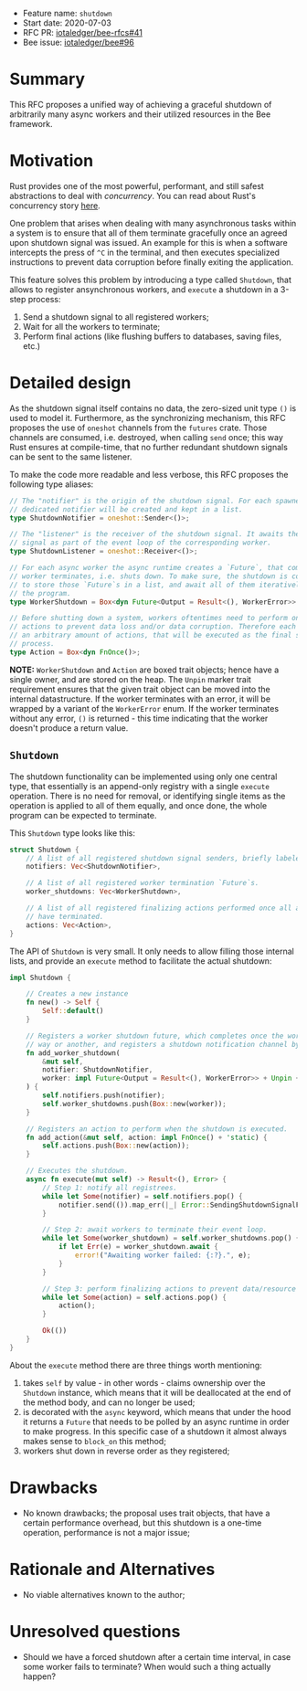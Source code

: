+ Feature name: `shutdown`
+ Start date: 2020-07-03
+ RFC PR: [iotaledger/bee-rfcs#41](https://github.com/iotaledger/bee-rfcs/pull/41)
+ Bee issue: [iotaledger/bee#96](https://github.com/iotaledger/bee/issues/96)

# Summary

This RFC proposes a unified way of achieving a graceful shutdown of arbitrarily many async workers and their utilized resources in the Bee framework.

# Motivation

Rust provides one of the most powerful, performant, and still safest abstractions to deal with *concurrency*. You can read about Rust's concurrency story [here](https://doc.rust-lang.org/book/ch16-00-concurrency.html).

One problem that arises when dealing with many asynchronous tasks within a system is to ensure that all of them terminate gracefully once an agreed upon shutdown signal was issued. An example for this is when a software intercepts the press of `^C` in the terminal, and then executes specialized instructions to prevent data corruption before finally exiting the application.

This feature solves this problem by introducing a type called `Shutdown`, that allows to register ansynchronous workers, and `execute` a shutdown in a 3-step process:

1. Send a shutdown signal to all registered workers;
2. Wait for all the workers to terminate;
3. Perform final actions (like flushing buffers to databases, saving files, etc.)

# Detailed design

As the shutdown signal itself contains no data, the zero-sized unit type `()` is used to model it. Furthermore, as the synchronizing mechanism, this RFC proposes the use of `oneshot` channels from the `futures` crate. Those channels are consumed, i.e. destroyed, when calling `send` once; this way Rust ensures at compile-time, that no further redundant shutdown signals can be sent to the same listener.

To make the code more readable and less verbose, this RFC proposes the following type aliases:

```rust
// The "notifier" is the origin of the shutdown signal. For each spawned worker a
// dedicated notifier will be created and kept in a list.
type ShutdownNotifier = oneshot::Sender<()>;

// The "listener" is the receiver of the shutdown signal. It awaits the shutdown
// signal as part of the event loop of the corresponding worker.
type ShutdownListener = oneshot::Receiver<()>;

// For each async worker the async runtime creates a `Future`, that completes when the
// worker terminates, i.e. shuts down. To make sure, the shutdown is complete, one has
// to store those `Future`s in a list, and await all of them iteratively before exiting
// the program.
type WorkerShutdown = Box<dyn Future<Output = Result<(), WorkerError>> + Unpin>;

// Before shutting down a system, workers oftentimes need to perform one or more final
// actions to prevent data loss and/or data corruption. Therefore each worker can register
// an arbitrary amount of actions, that will be executed as the final step of the shutdown
// process.
type Action = Box<dyn FnOnce()>;
```

**NOTE:** `WorkerShutdown` and `Action` are boxed trait objects; hence have a single owner, and are stored on the heap. The `Unpin` marker trait requirement ensures that the given trait object can be moved into the internal datastructure. If the worker terminates with an error, it will be wrapped by a variant of the `WorkerError` enum. If the worker terminates without any error, `()` is returned - this time indicating that the worker doesn't produce a return value.

## `Shutdown`

The shutdown functionality can be implemented using only one central type, that essentially is an append-only registry with a single `execute` operation. There is no need for removal, or identifying single items as the operation is applied to all of them equally, and once done, the whole program can be expected to terminate.

This `Shutdown` type looks like this:

```rust
struct Shutdown {
    // A list of all registered shutdown signal senders, briefly labeled as "notifiers".
    notifiers: Vec<ShutdownNotifier>,

    // A list of all registered worker termination `Future`s.
    worker_shutdowns: Vec<WorkerShutdown>,

    // A list of all registered finalizing actions performed once all async workers
    // have terminated.
    actions: Vec<Action>,
}
```

The API of `Shutdown` is very small. It only needs to allow filling those internal lists, and provide an `execute` method to facilitate the actual shutdown:

```rust
impl Shutdown {

    // Creates a new instance
    fn new() -> Self {
        Self::default()
    }

    // Registers a worker shutdown future, which completes once the worker terminates in one
    // way or another, and registers a shutdown notification channel by providing its sender half.
    fn add_worker_shutdown(
        &mut self,
        notifier: ShutdownNotifier,
        worker: impl Future<Output = Result<(), WorkerError>> + Unpin + 'static,
    ) {
        self.notifiers.push(notifier);
        self.worker_shutdowns.push(Box::new(worker));
    }

    // Registers an action to perform when the shutdown is executed.
    fn add_action(&mut self, action: impl FnOnce() + 'static) {
        self.actions.push(Box::new(action));
    }

    // Executes the shutdown.
    async fn execute(mut self) -> Result<(), Error> {
        // Step 1: notify all registrees.
        while let Some(notifier) = self.notifiers.pop() {
            notifier.send(()).map_err(|_| Error::SendingShutdownSignalFailed)?
        }

        // Step 2: await workers to terminate their event loop.
        while let Some(worker_shutdown) = self.worker_shutdowns.pop() {
            if let Err(e) = worker_shutdown.await {
                error!("Awaiting worker failed: {:?}.", e);
            }
        }

        // Step 3: perform finalizing actions to prevent data/resource corruption.
        while let Some(action) = self.actions.pop() {
            action();
        }

        Ok(())
    }
}
```

About the `execute` method there are three things worth mentioning:

1. takes `self` by value - in other words - claims ownership over the `Shutdown` instance, which means that it will be deallocated at the end of the method body, and can no longer be used;
2. is decorated with the `async` keyword, which means that under the hood it returns a `Future` that needs to be polled by an async runtime in order to make progress. In this specific case of a shutdown it almost always makes sense to `block_on` this method;
3. workers shut down in reverse order as they registered;


# Drawbacks
* No known drawbacks; the proposal uses trait objects, that have a certain performance overhead, but this shutdown is a one-time operation, performance is not a major issue;

# Rationale and Alternatives
* No viable alternatives known to the author;

# Unresolved questions
* Should we have a forced shutdown after a certain time interval, in case some worker fails to terminate? When would such a thing actually happen?
